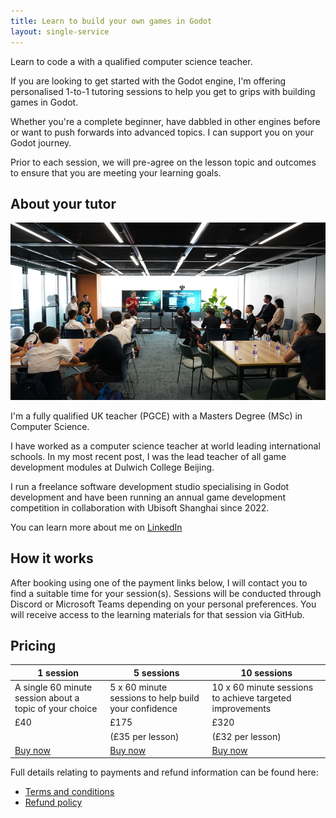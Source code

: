 ```yaml
---
title: Learn to build your own games in Godot
layout: single-service
---
```


Learn to code a with a qualified computer science teacher.

If you are looking to get started with the Godot engine, I'm offering personalised 1-to-1 tutoring sessions to help you get to grips with building games in Godot.

Whether you're a complete beginner, have dabbled in other engines before or want to push forwards into advanced topics. I can support you on your Godot journey.

Prior to each session, we will pre-agree on the lesson topic and outcomes to ensure that you are meeting your learning goals.

## About your tutor

![Jared delivering a workshop at Ubisoft Shanghai](/assets/img/tutoring/jared-workshop-ubisoft.JPG)

I'm a fully qualified UK teacher (PGCE) with a Masters Degree (MSc) in Computer Science.

I have worked as a computer science teacher at world leading international schools. In my most recent post, I was the lead teacher of all game development modules at Dulwich College Beijing.

I run a freelance software development studio specialising in Godot development and have been running an annual game development competition in collaboration with Ubisoft Shanghai since 2022.

You can learn more about me on [LinkedIn](https://www.linkedin.com/in/jaredgrigby/)

## How it works

After booking using one of the payment links below, I will contact you to find a suitable time for your session(s). Sessions will be conducted through Discord or Microsoft Teams depending on your personal preferences. You will receive access to the learning materials for that session via GitHub.

## Pricing

|1 session |5 sessions|10 sessions|
|---|---|---|
|A single 60 minute session about a topic of your choice| 5 x 60 minute sessions to help build your confidence | 10 x 60 minute sessions to achieve targeted improvements |
|£40|£175 |£320 |
|| (£35 per lesson) | (£32 per lesson) |
|[Buy now](https://buy.stripe.com/8wMeVkevH9lN6pa5kn) | [Buy now](https://buy.stripe.com/eVa9B0afr2XpfZK3cd) | [Buy now](https://buy.stripe.com/fZe7sSfzL55x00M8wy) |

Full details relating to payments and refund information can be found here:

- [Terms and conditions](/terms)
- [Refund policy](/terms#cancellations-rescheduling-sessions-and-refunds)